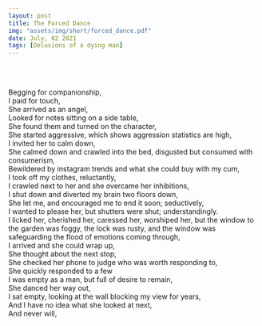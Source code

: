 ```yaml
---
layout: post
title: The Forced Dance
img: "assets/img/short/forced_dance.pdf"
date: July, 02 2021
tags: [Delusions of a dying man]
---
```

  
<br><br>
<div align="left">


Begging for companionship,<br>
I paid for touch,<br>
She arrived as an angel,<br>
Looked for notes sitting on a side table,<br>
She found them and turned on the character,<br>
She started aggressive, which shows aggression statistics are high,<br>
I invited her to calm down,<br>
She calmed down and crawled into the bed, disgusted but consumed with consumerism,<br>
Bewildered by instagram trends and what she could buy with my cum,<br>
I took off my clothes, reluctantly,<br>
I crawled next to her and she overcame her inhibitions,<br>
I shut down and diverted my brain two floors down,<br>
She let me, and encouraged me to end it soon; seductively,<br>
I wanted to please her, but shutters were shut; understandingly.<br>
I licked her, cherished her, caressed her, worshiped her, but the window to the garden was foggy, the lock was rusty, and the window was safeguarding the flood of 
emotions coming through,<br>
I arrived and she could wrap up, <br>
She thought about the next stop, <br>
She checked her phone to judge who was worth responding to, <br>
She quickly responded to a few <br>
I was empty as a man, but full of desire to remain, <br>
She danced her way out, <br>
I sat empty, looking at the wall blocking my view for years, <br>
And I have no idea what she looked at next, <br>
And never will,<br>
  

</div>
<br><br>
<br><br>
<br><br>
<br><br>
<br><br>
<br><br> 
